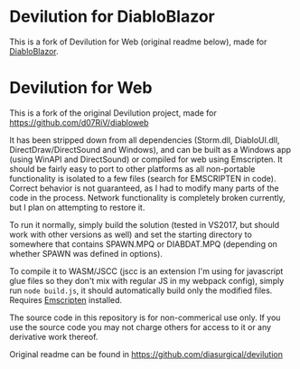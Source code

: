 # Devilution for DiabloBlazor

This is a fork of Devilution for Web (original readme below), made for [DiabloBlazor](https://github.com/n-stefan/diabloblazor).

# Devilution for Web

This is a fork of the original Devilution project, made for https://github.com/d07RiV/diabloweb

It has been stripped down from all dependencies (Storm.dll, DiabloUI.dll, DirectDraw/DirectSound and Windows), and can be built as a Windows app (using WinAPI and DirectSound) or compiled for web using Emscripten.
It should be fairly easy to port to other platforms as all non-portable functionality is isolated to a few files (search for EMSCRIPTEN in code). Correct behavior is not guaranteed, as I had to modify many parts of the code in the process. Network functionality is completely broken currently, but I plan on attempting to restore it.

To run it normally, simply build the solution (tested in VS2017, but should work with other versions as well) and set the starting directory to somewhere that contains SPAWN.MPQ or DIABDAT.MPQ (depending on whether SPAWN was defined in options).

To compile it to WASM/JSCC (jscc is an extension I'm using for javascript glue files so they don't mix with regular JS in my webpack config), simply run `node build.js`, it should automatically build only the modified files. Requires [Emscripten](https://emscripten.org/docs/getting_started/downloads.html) installed.

The source code in this repository is for non-commerical use only. If you use the source code you may not charge others for access to it or any derivative work thereof.

Original readme can be found in https://github.com/diasurgical/devilution
